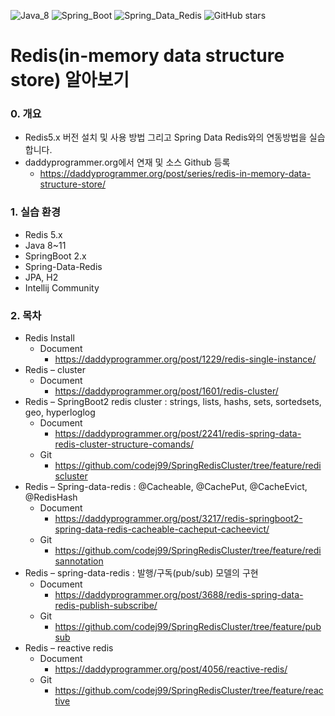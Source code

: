 ![Java_8](https://img.shields.io/badge/java-v1.8-red?logo=java)
![Spring_Boot](https://img.shields.io/badge/Spring_Boot-2.1.4-green.svg?logo=spring)
![Spring_Data_Redis](https://img.shields.io/badge/Spring_Data_Redis-2.1.4-green.svg?logo=redis)
![GitHub stars](https://img.shields.io/github/stars/codej99/SpringOauth2AuthorizationServer?style=social)

# Redis(in-memory data structure store) 알아보기

### 0. 개요
- Redis5.x 버전 설치 및 사용 방법 그리고 Spring Data Redis와의 연동방법을 실습합니다.
- daddyprogrammer.org에서 연재 및 소스 Github 등록
    - https://daddyprogrammer.org/post/series/redis-in-memory-data-structure-store/
    
### 1. 실습 환경
- Redis 5.x
- Java 8~11
- SpringBoot 2.x
- Spring-Data-Redis
- JPA, H2
- Intellij Community
       
### 2. 목차
- Redis Install
    - Document
        - https://daddyprogrammer.org/post/1229/redis-single-instance/
- Redis – cluster
    - Document
        - https://daddyprogrammer.org/post/1601/redis-cluster/
- Redis – SpringBoot2 redis cluster : strings, lists, hashs, sets, sortedsets, geo, hyperloglog
    - Document
        - https://daddyprogrammer.org/post/2241/redis-spring-data-redis-cluster-structure-comands/
    - Git
        - https://github.com/codej99/SpringRedisCluster/tree/feature/rediscluster
- Redis – Spring-data-redis : @Cacheable, @CachePut, @CacheEvict, @RedisHash
    - Document
        - https://daddyprogrammer.org/post/3217/redis-springboot2-spring-data-redis-cacheable-cacheput-cacheevict/
    - Git
        - https://github.com/codej99/SpringRedisCluster/tree/feature/redisannotation 
- Redis – spring-data-redis : 발행/구독(pub/sub) 모델의 구현
    - Document
        - https://daddyprogrammer.org/post/3688/redis-spring-data-redis-publish-subscribe/
    - Git
        - https://github.com/codej99/SpringRedisCluster/tree/feature/pubsub
- Redis – reactive redis
    - Document
        - https://daddyprogrammer.org/post/4056/reactive-redis/
    - Git
        - https://github.com/codej99/SpringRedisCluster/tree/feature/reactive
